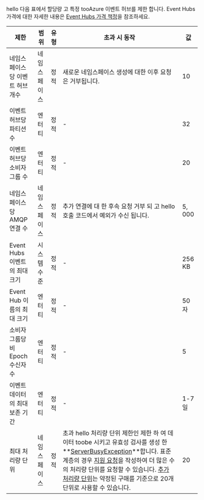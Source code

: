 hello 다음 표에서 할당량 고 특정 tooAzure 이벤트 허브를 제한 합니다. Event Hubs 가격에 대한 자세한 내용은 [Event Hubs 가격 책정](https://azure.microsoft.com/pricing/details/event-hubs/)을 참조하세요.

| 제한 | 범위 | 유형 | 초과 시 동작 | 값 |
| --- | --- | --- | --- | --- |
| 네임스페이스당 이벤트 허브 개수 |네임스페이스 |정적 |새로운 네임스페이스 생성에 대한 이후 요청은 거부됩니다. |10 |
| 이벤트 허브당 파티션 수 |엔터티 |정적 |- |32 |
| 이벤트 허브당 소비자 그룹 수 |엔터티 |정적 |- |20 |
| 네임스페이스당 AMQP 연결 수 |네임스페이스 |정적 |추가 연결에 대 한 후속 요청 거부 되 고 hello 호출 코드에서 예외가 수신 됩니다. |5, 000 |
| Event Hubs 이벤트의 최대 크기|시스템 수준 |정적 |- |256 KB |
| Event Hub 이름의 최대 크기 |엔터티 |정적 |- |50자 |
| 소비자 그룹당 비 Epoch 수신자 수 |엔터티 |정적 |- |5 |
| 이벤트 데이터의 최대 보존 기간 |엔터티 |정적 |- |1-7일 |
| 최대 처리량 단위 |네임스페이스 |정적 |초과 hello 처리량 단위 제한인 제한 하 여 데이터 toobe 시키고 유효성 검사를 생성 한  **[ServerBusyException](/dotnet/api/microsoft.servicebus.messaging.serverbusyexception)**합니다. 표준 계층의 경우 [지원 요청](/azure/azure-supportability/how-to-create-azure-support-request)을 작성하여 더 많은 수의 처리량 단위를 요청할 수 있습니다. [추가 처리량 단위](../articles/event-hubs/event-hubs-auto-inflate.md)는 약정된 구매를 기준으로 20개 단위로 사용할 수 있습니다. |20 |

